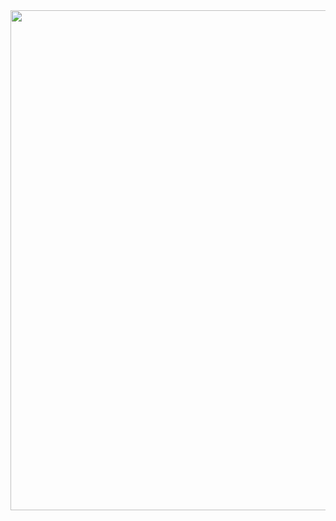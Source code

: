 
<img width=800 src="https://github-profile-trophy.vercel.app/?username=dexit141&column=8&theme=discord&no-frame=true"/>
